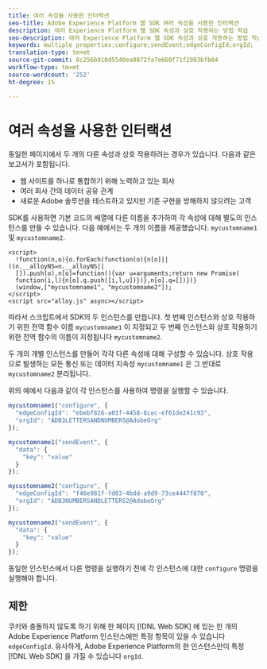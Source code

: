 ```yaml
---
title: 여러 속성을 사용한 인터랙션
seo-title: Adobe Experience Platform 웹 SDK 여러 속성을 사용한 인터랙션
description: 여러 Experience Platform 웹 SDK 속성과 상호 작용하는 방법 학습
seo-description: 여러 Experience Platform 웹 SDK 속성과 상호 작용하는 방법 학습
keywords: multiple properties;configure;sendEvent;edgeConfigId;orgId;
translation-type: tm+mt
source-git-commit: 8c256b010d5540ea0872fa7e660f71f2903bfb04
workflow-type: tm+mt
source-wordcount: '252'
ht-degree: 1%

---
```



# 여러 속성을 사용한 인터랙션

동일한 페이지에서 두 개의 다른 속성과 상호 작용하려는 경우가 있습니다. 다음과 같은 보고서가 포함됩니다.

* 웹 사이트를 하나로 통합하기 위해 노력하고 있는 회사
* 여러 회사 간의 데이터 공유 관계
* 새로운 Adobe 솔루션을 테스트하고 있지만 기존 구현을 방해하지 않으려는 고객

SDK를 사용하면 기본 코드의 배열에 다른 이름을 추가하여 각 속성에 대해 별도의 인스턴스를 만들 수 있습니다. 다음 예에서는 두 개의 이름을 제공했습니다. `mycustomname1` 및 `mycustomname2`.

```markup
<script>
  !function(n,o){o.forEach(function(o){n[o]||((n.__alloyNS=n.__alloyNS||
  []).push(o),n[o]=function(){var u=arguments;return new Promise(
  function(i,l){n[o].q.push([i,l,u])})},n[o].q=[])})}
  (window,["mycustomname1", "mycustomname2"]);
</script>
<script src="alloy.js" async></script>
```

따라서 스크립트에서 SDK의 두 인스턴스를 만듭니다. 첫 번째 인스턴스와 상호 작용하기 위한 전역 함수 이름 `mycustomname1` 이 지정되고 두 번째 인스턴스와 상호 작용하기 위한 전역 함수의 이름이 지정됩니다 `mycustomname2`.

두 개의 개별 인스턴스를 만들어 각각 다른 속성에 대해 구성할 수 있습니다. 상호 작용으로 발생하는 모든 통신 또는 데이터 지속성 `mycustomname1` 은 그 반대로 `mycustomname2` 분리됩니다.

위의 예에서 다음과 같이 각 인스턴스를 사용하여 명령을 실행할 수 있습니다.

```javascript
mycustomname1("configure", {
  "edgeConfigId": "ebebf826-a01f-4458-8cec-ef61de241c93",
  "orgId": "ADB3LETTERSANDNUMBERS@AdobeOrg"
});

mycustomname1("sendEvent", {
  "data": {
    "key": "value"
  }
});

mycustomname2("configure", {
  "edgeConfigId": "f46e981f-fd03-4bdd-a9d9-73ce4447f870",
  "orgId": "ADB3NUMBERSANDLETTERS2@AdobeOrg"
});

mycustomname2("sendEvent", {
  "data": {
    "key": "value"
  }
});
```

동일한 인스턴스에서 다른 명령을 실행하기 전에 각 인스턴스에 대한 `configure` 명령을 실행해야 합니다.

## 제한

쿠키와 충돌하지 않도록 하기 위해 한 페이지 [!DNL Web SDK] 에 있는 한 개의 Adobe Experience Platform 인스턴스에만 특정 항목이 있을 수 있습니다 `edgeConfigId`.  유사하게, Adobe Experience Platform의 한 인스턴스만이 특정 [!DNL Web SDK] 을 가질 수 있습니다 `orgId`.
